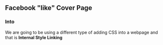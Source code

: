 ## Facebook "like" Cover Page

### Into

We are going to be using a different type of adding CSS into a webpage and that is
**Internal Style Linking** 

